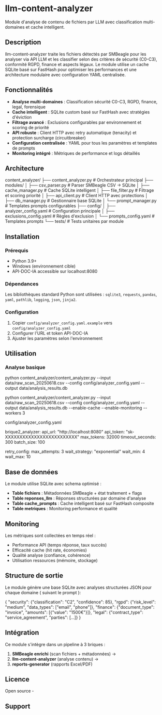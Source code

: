 # llm-content-analyzer

Module d'analyse de contenu de fichiers par LLM avec classification multi-domaines et cache intelligent.

## Description

llm-content-analyzer traite les fichiers détectés par SMBeagle pour les analyser via API LLM et les classifier selon des critères de sécurité (C0-C3), conformité RGPD, finance et aspects légaux. Le module utilise un cache SQLite basé sur FastHash pour optimiser les performances et une architecture modulaire avec configuration YAML centralisée.

## Fonctionnalités

- **Analyse multi-domaines** : Classification sécurité C0-C3, RGPD, finance, legal, forensique
- **Cache intelligent** : SQLite custom basé sur FastHash avec stratégies d'éviction
- **Filtrage avancé** : Exclusions configurables par environnement et scoring de priorité
- **API robuste** : Client HTTP avec retry automatique (tenacity) et protection surcharge (circuitbreaker)
- **Configuration centralisée** : YAML pour tous les paramètres et templates de prompts
- **Monitoring intégré** : Métriques de performance et logs détaillés

## Architecture

content_analyzer/
├── content_analyzer.py # Orchestrateur principal
├── modules/
│ ├── csv_parser.py # Parser SMBeagle CSV → SQLite
│ ├── cache_manager.py # Cache SQLite intelligent
│ ├── file_filter.py # Filtrage et scoring priorité
│ ├── api_client.py # Client HTTP avec protections
│ ├── db_manager.py # Gestionnaire base SQLite
│ └── prompt_manager.py # Templates prompts configurables
├── config/
│ ├── analyzer_config.yaml # Configuration principale
│ ├── exclusions_config.yaml # Règles d'exclusion
│ └── prompts_config.yaml # Templates prompts
└── tests/ # Tests unitaires par module

## Installation

### Prérequis

- Python 3.9+
- Windows (environnement cible)
- API-DOC-IA accessible sur localhost:8080

### Dépendances

Les bibliothèques standard Python sont utilisées : `sqlite3`, `requests`, `pandas`, `yaml`, `pathlib`, `logging`, `json`, `jinja2`.

### Configuration

1. Copier `config/analyzer_config.yaml.example` vers `config/analyzer_config.yaml`
2. Configurer l'URL et token API-DOC-IA
3. Ajuster les paramètres selon l'environnement

## Utilisation

### Analyse basique

python content_analyzer/content_analyzer.py
--input data/raw_scan_20250618.csv
--config config/analyzer_config.yaml
--output data/analysis_results.db

python content_analyzer/content_analyzer.py
--input data/raw_scan_20250618.csv
--config config/analyzer_config.yaml
--output data/analysis_results.db
--enable-cache
--enable-monitoring
--workers 3

config/analyzer_config.yaml

brique2_analyzer:
api_url: "http://localhost:8080"
api_token: "sk-XXXXXXXXXXXXXXXXXXXXXXXXX"
max_tokens: 32000
timeout_seconds: 300
batch_size: 100

retry_config:
max_attempts: 3
wait_strategy: "exponential"
wait_min: 4
wait_max: 10


## Base de données

Le module utilise SQLite avec schema optimisé :

- **Table fichiers** : Métadonnées SMBeagle + état traitement + flags
- **Table reponses_llm** : Réponses structurées par domaine d'analyse
- **Table cache_prompts** : Cache intelligent basé sur FastHash composite
- **Table metriques** : Monitoring performance et qualité

## Monitoring

Les métriques sont collectées en temps réel :

- Performance API (temps réponse, taux succès)
- Efficacité cache (hit rate, économies)
- Qualité analyse (confiance, cohérence)
- Utilisation ressources (mémoire, stockage)

## Structure de sortie

Le module génère une base SQLite avec analyses structurées JSON pour chaque domaine ( suivant le prompt ):

{
"security": {"classification": "C2", "confidence": 85},
"rgpd": {"risk_level": "medium", "data_types": ["email", "phone"]},
"finance": {"document_type": "invoice", "amounts": [{"value": "1500€"}]},
"legal": {"contract_type": "service_agreement", "parties": [...]}
}

## Intégration

Ce module s'intègre dans un pipeline à 3 briques :

1. **SMBeagle enrichi** (scan fichiers + métadonnées) → 
2. **llm-content-analyzer** (analyse contenu) → 
3. **reports-generator** (rapports Excel/PDF)

## Licence

Open source - 

## Support



